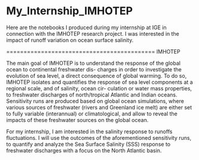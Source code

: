 # My_Internship_IMHOTEP
Here are the notebooks I produced during my internship at IGE in connection with the IMHOTEP research project. I was interested in the impact of runoff variation on ocean surface salinity. 

=========================================== IMHOTEP 

The main goal of IMHOTEP is to understand the response of the global ocean to continental freshwater dis-
charges in order to investigate the evolution of sea level, a direct consequence of global warming. To do so,
IMHOTEP isolates and quantifies the response of sea level components at a regional scale, and of salinity, ocean cir-
culation or water mass properties, to freshwater discharges of north/tropical Atlantic and Indian oceans. Sensitivity
runs are produced based on global ocean simulations, where various sources of freshwater (rivers and Greenland
ice melt) are either set to fully variable (interannual) or climatological, and allow to reveal the impacts of these
freshwater sources on the global ocean.

For my internship, I am interested in the salinity response to runoffs fluctuations. I will use the outcomes of
the aforementioned sensitivity runs, to quantify and analyze the Sea Surface Salinity (SSS) response to freshwater
discharges with a focus on the North Atlantic basin. 
